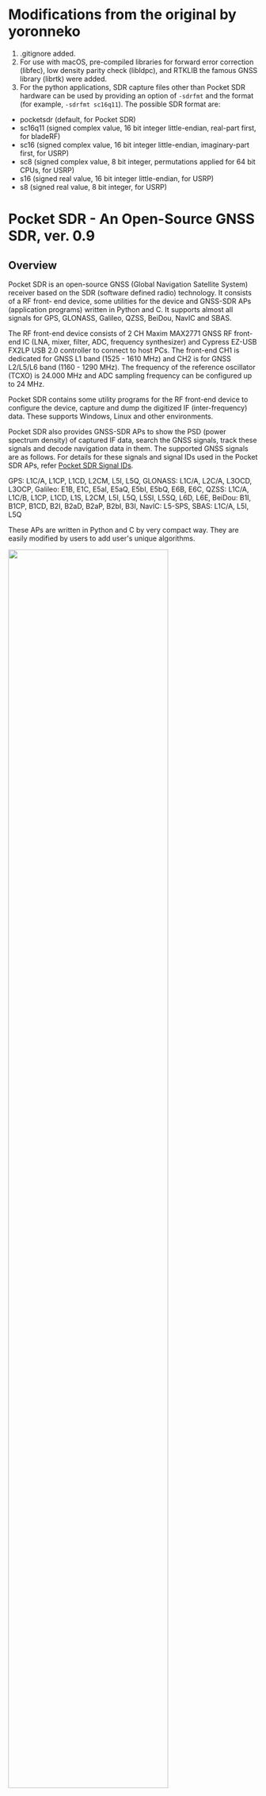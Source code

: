 # Modifications from the original by yoronneko

1. .gitignore added.
1. For use with macOS, pre-compiled libraries for forward error correction (libfec), low density parity check (libldpc), and RTKLIB the famous GNSS library (librtk) were added. 
1. For the python applications, SDR capture files other than Pocket SDR
hardware can be used by providing an option of ``-sdrfmt`` and the format
(for example, ``-sdrfmt sc16q11``). The possible SDR format are:
- pocketsdr (default, for Pocket SDR)
- sc16q11 (signed complex value, 16 bit integer little-endian, real-part first, for bladeRF)
- sc16 (signed complex value, 16 bit integer little-endian, imaginary-part first, for USRP)
- sc8 (signed complex value, 8 bit integer, permutations applied for 64 bit CPUs, for USRP)
- s16 (signed real value, 16 bit integer little-endian, for USRP)
- s8 (signed real value, 8 bit integer, for USRP)

# **Pocket SDR - An Open-Source GNSS SDR, ver. 0.9**

## **Overview**

Pocket SDR is an open-source GNSS (Global Navigation Satellite System) receiver
based on the SDR (software defined radio) technology. It consists of a RF front-
end device, some utilities for the device and GNSS-SDR APs (application programs)
written in Python and C. It supports almost all signals for GPS, GLONASS,
Galileo, QZSS, BeiDou, NavIC and SBAS.

The RF front-end device consists of 2 CH Maxim MAX2771 GNSS RF front-end IC
(LNA, mixer, filter, ADC, frequency synthesizer) and Cypress EZ-USB FX2LP USB
2.0 controller to connect to host PCs. The front-end CH1 is dedicated for GNSS
L1 band (1525 - 1610 MHz) and CH2 is for GNSS L2/L5/L6 band (1160 - 1290 MHz).
The frequency of the reference oscillator (TCXO) is 24.000 MHz and ADC sampling
frequency can be configured up to 24 MHz.

Pocket SDR contains some utility programs for the RF front-end device to
configure the device, capture and dump the digitized IF (inter-frequency) data.
These supports Windows, Linux and other environments.

Pocket SDR also provides GNSS-SDR APs to show the PSD (power spectrum density)
of captured IF data, search the GNSS signals, track these signals and decode
navigation data in them. The supported GNSS signals are as follows. For details
for these signals and signal IDs used in the Pocket SDR APs, refer 
[Pocket SDR Signal IDs](/doc/signal_IDs.pdf).

GPS: L1C/A, L1CP, L1CD, L2CM, L5I, L5Q, GLONASS: L1C/A, L2C/A, L3OCD, L3OCP,
Galileo: E1B, E1C, E5aI, E5aQ, E5bI, E5bQ, E6B, E6C, QZSS: L1C/A, L1C/B, L1CP,
L1CD, L1S, L2CM, L5I, L5Q, L5SI, L5SQ, L6D, L6E, BeiDou: B1I, B1CP, B1CD, B2I,
B2aD, B2aP, B2bI, B3I, NavIC: L5-SPS, SBAS: L1C/A, L5I, L5Q

These APs are written in Python and C by very compact way. They are easily
modified by users to add user's unique algorithms. 

<img src="image/pocket_sdr_image.jpg" width=80%>

The introduction of Pocket SDR is shown in the following slides.

T.Takasu, An Open Source GNSS SDR: Development and Application, IPNTJ Next GNSS
Technology WG, Feb 21, 2022
(https://gpspp.sakura.ne.jp/paper2005/IPNTJ_NEXTWG_202202.pdf)

--------------------------------------------------------------------------------

## **Package Structure**
```
PocketSDR --+-- bin     Pocket SDR utilities and APs binary programs for Windows
            +-- app     Pocket SDR utilities and APs source programs
            +-- src     Pocket SDR library source programs
            +-- python  Pocket SDR Python scripts
            +-- lib     External library for utilities and APs
            +-- conf    Configuration files for device settings
            +-- driver  Windows driver for EZ-USB FX2LP/FX3 (cyusb3.sys) ([4])
            +-- doc     Documents (ref [1], [2])
            +-- FW      Firmware source programs and images
            |   +-- cypress  Cypress libraries for EZ-USB firmware development
            |                (ref [4])
            +-- HW      Pocket SDR RF frontend CAD data and parts list
            |           (*.brd and *.sch are for Eagle, *.f3d is for Fusion 360)
            +-- image   Image files for documents
            +-- sample  Sample digital IF data captured by Pocket SDR
            +-- test    Test codes
```

--------------------------------------------------------------------------------

## **Installation for Windows**

* Extract PocketSDR.zip to an appropriate directory <install_dir>.

* Attach Pocket SDR RF frontend to PC via USB cable.

* Install USB driver (CYUSB) for Pocket SDR RF frontend according to
  PocketSDR\driver\readme.txt.

* Add the Pocket SDR binary programs path (<install_dir>\PocketSDR\bin) to 
  the command search path (Path) of Windows environment variables.

* Add the Pocket SDR Python scripts path (<install_dir>\PocketSDR\python) to 
  the command search path (Path) of Windows environment variables.

* To rebuild the binary programs, you need MinGW64. Refer MSYS2
  (https://www.msys2.org/) for details.

* In MinGW64 environment, you need fftw3 library. To install fftw3 library.
```
    $ pacman -S mingw-w64-x86_64-fftw
```

--------------------------------------------------------------------------------

## **Installation for Linux**

* Extract PocketSDR.zip to an appropriate directory <install_dir>.
```
    $ unzip PocketSDR.zip
```
* Install libusb-1.0 developtment package. For Ubuntu:
```
    $ sudo apt install libusb-1.0-0-dev
```
* Install libfftw3 developtment package. For Ubuntu:
```
    $ sudo apt install libfftw3-dev
```
* Move to the library directory ({5],[6],[7]}), install external library source
 trees as follows:
```
    $ cd <install_dir>/lib
    $ git clone https://github.com/quiet/libfec libfec
    $ git clone https://github.com/radfordneal/LDPC-codes LDPC-codes
    $ git clone https://github.com/tomojitakasu/RTKLIB -b rtklib_2.4.3 RTKLIB
```
* Move to the library build directory, build libraries.
```
    $ cd <install_dir>/lib/build
    $ make
    $ make install
```
* Move to the source program directory, build utilities and APs.
```
    $ cd <install_dir>/app
    $ make
    $ make install
```
* Add the Pocket SDR binary programs path (<install_dir>/PocketSDR/bin) to 
  the command search path.

* Usually you need to have root permission to access USB devices. So you add
sudo to execute pocket_conf, pocket_dump like:
```
   $ sudo pocket_conf ../conf/pocket_L1L6_12MHz.conf
   $ sudo pocket_dump -t 10 ch1.bin ch2.bin
```

--------------------------------------------------------------------------------

## **Utility Programs for RF frontend**

Pocket SDR contains the following utility programs.

- **pocket_conf**: SDR device configurator
- **pocket_scan**: Scan and list USB Devices
- **pocket_dump**: Capture and dump digital IF data of SDR device

For details, refer comment lines in src/pocket_conf.c, src/pocket_scan.c, 
src/pocket_dump.c.

--------------------------------------------------------------------------------

## **GNSS-SDR APs (Application Programs)**

Pocket SDR contains the following application programs for GNSS-SDR.

- **pocket_psd.py** : Plot PSD and histograms of digital IF data
- **pocket_acq.py** : GNSS signal acquisition in digital IF data
- **pocket_trk.py** : GNSS signal tracking and navigation data decoding in digital IF data
- **pocket_snap.py**: Snapshot positioning with digital IF data
- **pocket_plot.py**: Plot GNSS signal tracking log by pocket_trk.py
- **pocket_acq**    : C-version of pocket_acq.py (w/o graph plots)
- **pocket_trk**    : C-version of pocket_trk.py (w/o graph plots)
- **pocket_snap**   : C-version of pocket_snap.py

For details, refer comment lines in python/pocket_psd.py, python/pocket_acq.py,
python/pocket_trk.py, python/pocket_snap.py and python/pocket_plot.py. You need
Python 3, Numpy, Scipy and matplotlib to execute Python scripts.

--------------------------------------------------------------------------------

## **Execution Examples of Utility Programs and GNSS-SDR APs**

```
    $ sudo pocket_conf
    ...
    $ sudo pocket_conf conf/pocket_L1L6_12MHz.conf
    Pocket SDR device settings are changed.
    
    $ sudo pocket_dump -t 5 ch1.bin ch2.bin
      TIME(s)    T   CH1(Bytes)   T   CH2(Bytes)   RATE(Ks/s)
          5.0    I     60047360  IQ    120094720      11985.5
    
    $ pocket_psd.py ch1.bin -f 12 -h
    $ pocket_acq.py ch1.bin -f 12 -fi 3 -sig L1CA -prn 1-32,193-199
    SIG= L1CA, PRN=   1, COFF=  0.23492 ms, DOP= -1519 Hz, C/N0= 33.6 dB-Hz
    SIG= L1CA, PRN=   2, COFF=  0.98558 ms, DOP=  2528 Hz, C/N0= 33.8 dB-Hz
    SIG= L1CA, PRN=   3, COFF=  0.96792 ms, DOP=  3901 Hz, C/N0= 33.7 dB-Hz
    SIG= L1CA, PRN=   4, COFF=  0.96192 ms, DOP= -1957 Hz, C/N0= 40.4 dB-Hz
    ...
    $ pocket_acq.py ch1.bin -f 12 -fi 3 -sig L1CA -prn 4

    $ pocket_acq.py ch1.bin -f 12 -fi 3 -sig L1CA -prn 8 -3d

    $ pocket_acq.py ch2.bin -f 12 -sig L6D -prn 194 -p
    
    $ pocket_trk.py ch1.bin -f 12 -fi 3 -sig L1CA -prn 1-32
    TIME(s):      5.00                                                             SRCH:   0  LOCK:  8/ 32
    CH   SIG PRN STATE  LOCK(s) C/N0 (dB-Hz)         COFF(ms) DOP(Hz)    ADR(cyc) SYNC  #NAV #ERR #LOL NER
     4  L1CA   4  LOCK     4.99 41.7 |||||||        0.9680586 -1947.0     -9713.3 -B--     0    0    0   0
     7  L1CA   7  LOCK     4.99 35.1 |||            0.4019474  3676.0     18351.1 -B--     0    0    0   0
     8  L1CA   8  LOCK     4.99 46.5 ||||||||||     0.4476165  2532.0     12638.9 -B--     0    0    0   0
     9  L1CA   9  LOCK     4.99 37.6 |||||          0.9303968  -376.9     -1867.8 -B--     0    0    0   0
    16  L1CA  16  LOCK     4.99 46.6 |||||||||||    0.9330322  -418.9     -2089.4 -B--     0    0    0   0
    18  L1CA  18  LOCK     4.99 42.4 ||||||||       0.7254252 -1763.4     -8791.6 -B--     0    0    0   0
    26  L1CA  26  LOCK     4.99 45.8 ||||||||||     0.7427075 -1445.7     -7211.6 -B--     0    0    0   0
    31  L1CA  31  LOCK     4.99 45.0 ||||||||||     0.7491922 -3013.1    -15036.7 -B--     0    0    0   0
    ...
    $ pocket_trk.py ch1.bin -f 12 -fi 3 -sig E1B -prn 18 -p
    ...
    $ pocket_trk.py ch2.bin -f 12 -sig E6B -prn 4 -log trk.log -p -ts 0.2
    ...
``` 

<img src="image/image001.jpg" width=49%>
<img src="image/image002.jpg" width=49%>
<img src="image/image003.jpg" width=49%>
<img src="image/image004.jpg" width=49%>
<img src="image/image005.jpg" width=49%>
<img src="image/image006.jpg" width=49%>
<img src="image/image007.jpg" width=49%>

--------------------------------------------------------------------------------

## **Real-time Signal Tracking with pocket_dump and pocket_trk**

With pocket_dump and pocket_trk, you can track GNSS signals in real-time.
By using -r option in pocket_dump and pocket_trk, the captured 2 CH IF data can
be handled as raw data format. In addition, multiple signal tracking feature is
added to pocket_trk (C-version of pocket_trk.py) in ver. 0.9.

For example, to track L1C/A and L5I signals of GPS in real-time, the following
commands can be used. In this case, the tracking log is output as a TCP server with
the port number 5070. For detailed options, please refer the comment lines in the
source codes of app/pocket_dump/pocket_dump.c or app/pocket_trk/pocket_trk.c.
For other samples, please refer test/pocket_trk_*_test.sh.

``` 
    $ sudo pocket_dump -r -q - -c conf/pocket_L1L5_24MHz.conf | \
    pocket_trk -r -f 24 -fi 6,0 -sig L1CA -prn 1-32 -sig L5I -prn 1-32 \
    -log :5070
``` 

<img src="image/image008.jpg" width=100%>

--------------------------------------------------------------------------------

## **Rebuild F/W and Write F/W Image to Pocket SDR RF frontend**

* Install Cypress EZ-USB FX2LP Development Kit (ref [4]) to a Windows PC. As
default, it is installed to C:\Cypress and C:\Keil.

* Execute Keil uVision2 (C:\Keil\UV2\uv2.exe).

* Execute Menu Project - Open Project, select <install_dir>\PocketSDR\FW\pocket_fw.Uv2>
and open the project.

* Execute Menu Project - Rebuild all target files and you can get a F/W image
as <install_dir>\PocketSDR\FW\pocket_fw.iic.

* Attach Pocket SDR RF frontend via USB cable to the PC.

* Execute USB Control Center (C:\Cypress\USB\CY3684_EZ-USB_FX2LP_DVK\1.1\Windows Applications\
c_sharp\controlcenter\bin\Release\CyControl.exe).

* Select Cypress FX2LP Sample Device, execute menu Program - FX2 - 64KB EEPROM,
select the F/W image <install_dir>\PocketSDR\FW\pocket_fw.iic and open it.

* If you see "Programming succeeded." in status bar, the F/W is properly written
to PocketSDR.

* To use utility programs for Pocket SDR, you need to reinstall WinUSB driver for
Pocket SDR. Refer "Installation for Windows" above.

--------------------------------------------------------------------------------

## **References**

[1] Maxim integrated, MAX2771 Multiband Universal GNSS Receiver, July 2018

[2] Cypress, EZ-USB FX2LP USB Microcontroller High-Speed USB Peripheral 
  Controller, Rev. AB, December 6, 2018

[3] (deleted)

[4] Cypress, CY3684 EZ-USB FX2LP Development Kit
    (https://www.cypress.com/documentation/development-kitsboards/cy3684-ez-usb-fx2lp-development-kit)

[5] https://github.com/quiet/libfec

[6] https://github.com/radfordneal/LDPC-codes

[7] https://github.com/tomojitakasu/RTKLIB

--------------------------------------------------------------------------------

## **History**

- 2021-10-20  0.1  1st draft version
- 2021-10-25  0.2  Add Rebuild F/W and Write F/W Image to PocketSDR
- 2021-12-01  0.3  Add and modify Python scripts
- 2021-12-25  0.4  Add and modify Python scripts
- 2022-01-05  0.5  Fix several problems.
- 2022-01-13  0.6  Add and modify Python scripts
- 2022-02-15  0.7  Improve performance, Add some Python scripts.
- 2022-07-08  0.8  Add C-version of pocket_acq.py and pocket_trk.py.
- 2024-01-03  0.9  Add C-version of pocket_snap.py.
                   pocket_trk supports multi-signal and multi-theading

